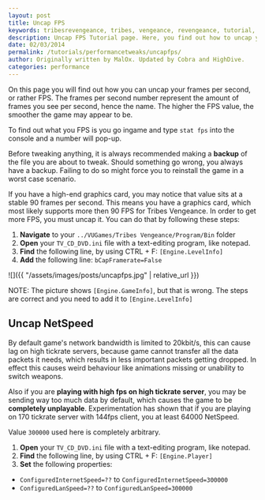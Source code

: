 ```yaml
---
layout: post
title: Uncap FPS
keywords: tribesrevengeance, tribes, vengeance, revengeance, tutorial, guide, fps, frames, per, second, uncap
description: Uncap FPS Tutorial page. Here, you find out how to uncap you frames per second!
date: 02/03/2014
permalink: /tutorials/performancetweaks/uncapfps/
author: Originally written by MalOx. Updated by Cobra and HighDive.
categories: performance
---
```


On this page you will find out how you can uncap your frames per second, or rather FPS. The frames per second number represent the amount of frames you see per second, hence the name. The higher the FPS value, the smoother the game may appear to be.

  

To find out what you FPS is you go ingame and type `stat fps` into the console and a number will pop-up.

Before tweaking anything, it is always recommended making a **backup** of the file you are about to tweak. Should something go wrong, you always have a backup. Failing to do so might force you to reinstall the game in a worst case scenario.

  

If you have a high-end graphics card, you may notice that value sits at a stable 90 frames per second. This means you have a graphics card, which most likely supports more then 90 FPS for Tribes Vengeance. In order to get more FPS, you must uncap it. You can do that by following these steps:

  

1. **Navigate** to your `../VUGames/Tribes Vengeance/Program/Bin` folder
2. **Open** your `TV_CD_DVD.ini` file with a text-editing program, like notepad.
3. **Find** the following line, by using CTRL + F: `[Engine.LevelInfo]`
4. **Add** the following line: `bCapFramerate=False`

![]({{ "/assets/images/posts/uncapfps.jpg" | relative_url }})

NOTE: The picture shows `[Engine.GameInfo]`, but that is wrong. The steps are correct and you need to add it to `[Engine.LevelInfo]`

## Uncap NetSpeed

By default game's network bandwidth is limited to 20kbit/s, this can cause lag on high tickrate servers, because game cannot transfer all the data packets it needs, which results in less important packets getting dropped. In effect this causes weird behaviour like animations missing or unability to switch weapons.

Also if you are **playing with high fps on high tickrate server**, you may be sending way too much data by default, which causes the game to be **completely unplayable**. Experimentation has shown that if you are playing on 170 tickrate server with 144fps client, you at least 64000 NetSpeed.

Value `300000` used here is completely arbitrary.

1. **Open** your `TV_CD_DVD.ini` file with a text-editing program, like notepad.
2. **Find** the following line, by using CTRL + F: `[Engine.Player]`
3. **Set** the following properties: 
  * `ConfiguredInternetSpeed=??` to `ConfiguredInternetSpeed=300000` 
  * `ConfiguredLanSpeed=??` to `ConfiguredLanSpeed=300000`
